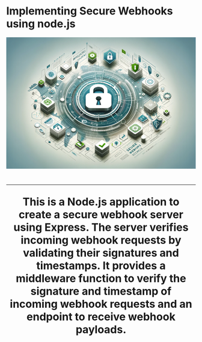 # Implementing Secure Webhooks using node.js


<p align="center">
  <img src="./banner.png" alt="Implementing Secure Webhooks using node.js" width="900" height="350" />
</p>

<h1 align="center"Implementing Secure Webhooks using node.js</h1>

<hr />

This is a Node.js application to create a secure webhook server using Express. The server verifies incoming webhook requests by validating their signatures and timestamps. It provides a middleware function to verify the signature and timestamp of incoming webhook requests and an endpoint to receive webhook payloads.
